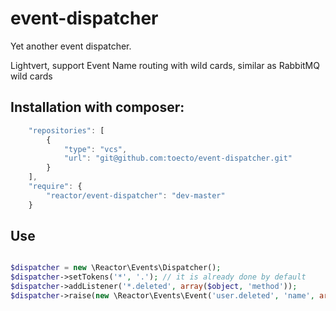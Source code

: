 # event-dispatcher

Yet another event dispatcher.

Lightvert, support Event Name routing with wild cards, similar as RabbitMQ wild cards

## Installation with composer:

```javascript
    "repositories": [
        {
            "type": "vcs",
            "url": "git@github.com:toecto/event-dispatcher.git"
        }
    ],
    "require": {
        "reactor/event-dispatcher": "dev-master"
    }
  ```
## Use

```php

$dispatcher = new \Reactor\Events\Dispatcher();
$dispatcher->setTokens('*', '.'); // it is already done by default
$dispatcher->addListener('*.deleted', array($object, 'method'));
$dispatcher->raise(new \Reactor\Events\Event('user.deleted', 'name', array('some data')));

```
